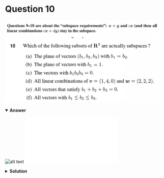 # Question 10
![alt text](../ques-ref-9-18.png)
![alt text](q10.png)

<details open>
<summary><b>Answer</b></summary>

![alt text](a10.svg)
![alt text](a10.py)
</details>

<details>
<summary><b>Solution</b></summary>

![alt text](s10.png)
</details>
